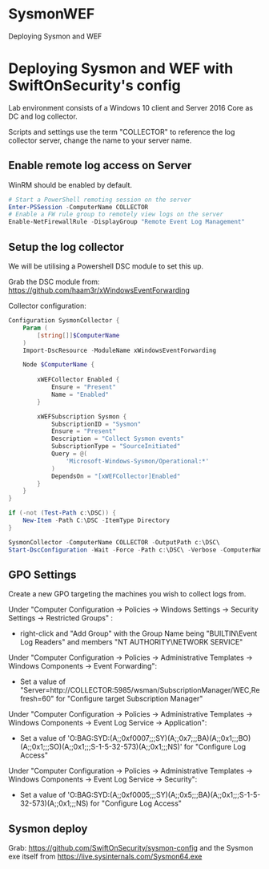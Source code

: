 # SysmonWEF
Deploying Sysmon and WEF

# Deploying Sysmon and WEF with SwiftOnSecurity's config

Lab environment consists of a Windows 10 client and Server 2016 Core as DC and log collector.

Scripts and settings use the term "COLLECTOR" to reference the log collector server, change the name to your server name.

## Enable remote log access on Server

WinRM should be enabled by default.

```powershell
# Start a PowerShell remoting session on the server
Enter-PSSession -ComputerName COLLECTOR
# Enable a FW rule group to remotely view logs on the server 
Enable-NetFirewallRule -DisplayGroup "Remote Event Log Management"
```

##  Setup the log collector

We will be utilising a Powershell DSC module to set this up.

Grab the DSC module from: https://github.com/haam3r/xWindowsEventForwarding

Collector configuration:

```powershell
Configuration SysmonCollector {
    Param (
        [string[]]$ComputerName
    )
    Import-DscResource -ModuleName xWindowsEventForwarding

    Node $ComputerName {
        
        xWEFCollector Enabled {
            Ensure = "Present"
            Name = "Enabled"
        }

        xWEFSubscription Sysmon {
            SubscriptionID = "Sysmon"
            Ensure = "Present"
            Description = "Collect Sysmon events"
            SubscriptionType = "SourceInitiated"
            Query = @(
                'Microsoft-Windows-Sysmon/Operational:*'
            )
            DependsOn = "[xWEFCollector]Enabled"
        }
    }
}

if (-not (Test-Path c:\DSC)) {
    New-Item -Path C:\DSC -ItemType Directory
}

SysmonCollector -ComputerName COLLECTOR -OutputPath c:\DSC\
Start-DscConfiguration -Wait -Force -Path c:\DSC\ -Verbose -ComputerName COLLECTOR
```

## GPO Settings

Create a new GPO targeting the machines you wish to collect logs from.

Under "Computer Configuration -> Policies -> Windows Settings -> Security Settings -> Restricted Groups" :
- right-click and "Add Group" with the Group Name being "BUILTIN\Event Log Readers" and members "NT AUTHORITY\NETWORK SERVICE"

Under "Computer Configuration -> Policies -> Administrative Templates -> Windows Components -> Event Forwarding":
- Set a value of "Server=http://COLLECTOR:5985/wsman/SubscriptionManager/WEC,Refresh=60" for "Configure target Subscription Manager"

Under "Computer Configuration -> Policies -> Administrative Templates -> Windows Components -> Event Log Service -> Application":
- Set a value of 'O:BAG:SYD:(A;;0xf0007;;;SY)(A;;0x7;;;BA)(A;;0x1;;;BO)(A;;0x1;;;SO)(A;;0x1;;;S-1-5-32-573)(A;;0x1;;;NS)' for "Configure Log Access"

Under "Computer Configuration -> Policies -> Administrative Templates -> Windows Components -> Event Log Service -> Security":
- Set a value of 'O:BAG:SYD:(A;;0xf0005;;;SY)(A;;0x5;;;BA)(A;;0x1;;;S-1-5-32-573)(A;;0x1;;;NS) for "Configure Log Access"


## Sysmon deploy

Grab: https://github.com/SwiftOnSecurity/sysmon-config and the Sysmon exe itself from https://live.sysinternals.com/Sysmon64.exe

```powershell

```

